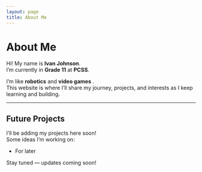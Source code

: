 ```yaml
---
layout: page
title: About Me
---
```


# About Me  

Hi! My name is **Ivan Johnson**.  
I’m currently in **Grade 11** at **PCSS**.  

I’m like **robotics**  and **video games** .  
This website is where I’ll share my journey, projects, and interests as I keep learning and building.  

---

## Future Projects  

I’ll be adding my projects here soon!  
Some ideas I’m working on:  
- For later 

Stay tuned — updates coming soon!
